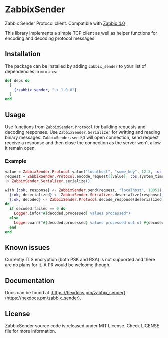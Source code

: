 # ZabbixSender

Zabbix Sender Protocol client. Compatible with [Zabbix 4.0](https://zabbix.org/wiki/Docs/protocols/zabbix_sender/4.0)

This library implements a simple TCP client as well as helper functions for encoding and decoding protocol messages.

## Installation

The package can be installed by adding `zabbix_sender` to your list of dependencies in `mix.exs`:

```elixir
def deps do
  [
    {:zabbix_sender, "~> 1.0.0"}
  ]
end
```

## Usage

Use functions from `ZabbixSender.Protocol` for building requests and decoding responses.
Use `ZabbixSender.Serializer` for writting and reading binary messages.
`ZabbixSender.send\3` will open connection, send request receive a response and then close the connection as the server won't allow it remain open.

### Example

```elixir
value = ZabbixSender.Protocol.value("localhost", "some_key", 12.3, :os.system_time(:second))
request = ZabbixSender.Protocol.encode_request([value], :os.system_time(:second))
|> ZabbixSender.Serializer.serialize()

with {:ok, response} <- ZabbixSender.send(request, "localhost", 10051),
  {:ok, deserialized} <- ZabbixSender.Serializer.deserialize(response),
  {:ok, decoded} <- ZabbixSender.Protocol.decode_response(deserialized)
do
  if decoded.failed == 0 do
    Logger.info("#{decoded.processed} values processed")
  else
    Logger.warn("#{decoded.processed} values processed out of #{decoded.total}")
  end
end
```

## Known issues

Currently TLS encryption (both PSK and RSA) is not supported and there are no plans for it. A PR would be welcome though.

## Documentation

Docs can be found at [https://hexdocs.pm/zabbix_sender](https://hexdocs.pm/zabbix_sender).

## License

ZabbixSender source code is released under MIT License.
Check LICENSE file for more information.
